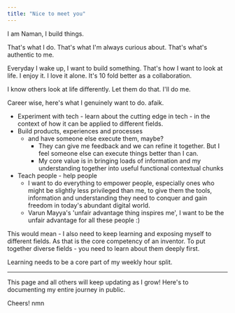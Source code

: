```yaml
---
title: "Nice to meet you"
---
```


I am Naman, I build things.

That's what I do. That's what I'm always curious about. That's what's authentic to me.

Everyday I wake up, I want to build something. 
That's how I want to look at life.
I enjoy it. I love it alone. It's 10 fold better as a collaboration.

I know others look at life differently. Let them do that. I'll do me. 

Career wise, here's what I genuinely want to do. afaik.
- Experiment with tech - learn about the cutting edge in tech - in the context of how it can be applied to different fields.
- Build products, experiences and processes
	- and have someone else execute them, maybe?
		- They can give me feedback and we can refine it together. But I feel someone else can execute things better than I can. 
		- My core value is in bringing loads of information and my understanding together into useful functional contextual chunks
- Teach people - help people
	- I want to do everything to empower people, especially ones who might be slightly less privileged than me, to give them the tools, information and understanding they need to conquer and gain freedom in today's abundant digital world.
	- Varun Mayya's 'unfair advantage thing inspires me', I want to be the unfair advantage for all these people :) 


This would mean - I also need to keep learning and exposing myself to different fields. 
As that is the core competency of an inventor. To put together diverse fields - you need to learn about them deeply first. 

Learning needs to be a core part of my weekly hour split. 

-------

This page and all others will keep updating as I grow!
Here's to documenting my entire journey in public. 


Cheers! 
nmn